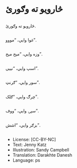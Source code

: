 # څارویو ته وګورئ

##
څارویو ته وګورئ.

##
غوا وایي، “مووو”.

##
وزه وایي، “میح میح”.

##
اسپ وایي، “نییی”.

##
سور وایي، “ګرنټ”.

##
چرګ وایي، “ګلک”.

##
سپۍ وایي، “ووف”.

##
بزګر وایي، “اشش”.

##
* License: [CC-BY-NC]
* Text: Jenny Katz
* Illustration: Sandy Campbell
* Translation: Darakhte Danesh
* Language: ps
